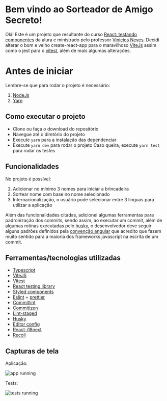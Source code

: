 # Bem vindo ao Sorteador de Amigo Secreto!

Olá! Este é um projeto que resultante do curso [React: testando componentes](https://www.alura.com.br/curso-online-react-testando-componentes) da alura e ministrado pelo professor [Vinicios Neves](https://github.com/viniciosneves).
Decidi alterar o bom e velho create-react-app para o maravilhoso [ViteJs](https://vitejs.dev/) assim como o jest para o [vitest](https://vitest.dev/), além de mais algumas alterações.


# Antes de iniciar

Lembre-se que para rodar o projeto é necessário:

 1. [NodeJs](https://nodejs.org/en/)
 2. [Yarn](https://yarnpkg.com/)

## Como executar o projeto

- Clone ou faça o download do repositório
- Navegue até o diretório do projeto
- Execute `yarn` para a instalação das dependenciar
- Execute `yarn dev` para rodar o projeto
Caso queira, execute `yarn test` para rodar os testes

## Funcionalidades

No projeto é possível:

 1. Adicionar no mínimo 3 nomes para iniciar a brincadeira
 2. Sortear nome com base no nome selecionado
 3. Internacionalização, o usuário pode selecionar entre 3 linguas para utilizar a aplicação

Além das funcionalidades citadas, adicionei algumas ferramentas para padronização dos commits, sendo assim, ao executar um commit, além de algumas rotinas executadas pelo [husky](https://github.com/typicode/husky), o desenvolvedor deve seguir alguns padrões definidos pela [convenção angular](https://github.com/conventional-changelog/commitlint/tree/master/@commitlint/config-conventional#type-enum) que acredito que fazem muito sentido para a maioria dos frameworks javascript na escrita de um commit.

## Ferramentas/tecnologias utilizadas

- [Typescript](https://www.typescriptlang.org/docs/)
- [ViteJS](https://vitejs.dev/guide/)
- [Vitest](https://vitest.dev/guide/)
- [React testing library](https://testing-library.com/docs/react-testing-library/intro/)
- [Styled components](https://styled-components.com/docs)
- [Eslint](https://eslint.org/docs/latest/) + [prettier](https://prettier.io/docs/en/integrating-with-linters.html)
- [Commitlint](https://commitlint.js.org/#/)
- [Commitizen](https://github.com/commitizen/cz-cli)
- [Lint-staged](https://github.com/okonet/lint-staged)
- [Husky](https://github.com/typicode/husky)
- [Editor config](https://editorconfig.org/)
- [React-i18next](https://react.i18next.com/)
- [Recoil](https://recoiljs.org/docs/introduction/installation)

## Capturas de tela

Aplicação:

![app running](https://user-images.githubusercontent.com/54423337/184261273-5f396f28-e010-45da-b047-bbe891aa9826.gif)

Tests:

![tests running](https://user-images.githubusercontent.com/54423337/184260921-0ffd0720-e36a-419e-b0d0-f5075a21bdf9.gif)

